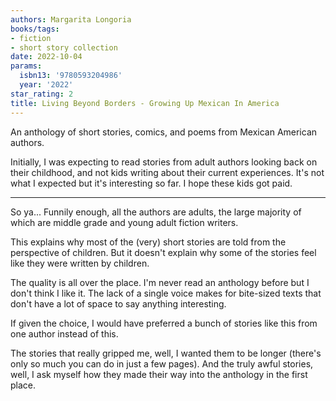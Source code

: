 ```yaml
---
authors: Margarita Longoria
books/tags:
- fiction
- short story collection
date: 2022-10-04
params:
  isbn13: '9780593204986'
  year: '2022'
star_rating: 2
title: Living Beyond Borders - Growing Up Mexican In America
---
```


An anthology of short stories, comics, and poems from Mexican American authors.

<!--more-->

Initially, I was expecting to read stories from adult authors looking back on their childhood, and not kids writing about their current experiences. It's not what I expected but it's interesting so far. I hope these kids got paid.

---

So ya... Funnily enough, all the authors are adults, the large majority of which are middle grade and young adult fiction writers.

This explains why most of the (very) short stories are told from the perspective of children. But it doesn't explain why some of the stories feel like they were written by children.

The quality is all over the place. I'm never read an anthology before but I don't think I like it. The lack of a single voice makes for bite-sized texts that don't have a lot of space to say anything interesting.

If given the choice, I would have preferred a bunch of stories like this from one author instead of this.

The stories that really gripped me, well, I wanted them to be longer (there's only so much you can do in just a few pages). And the truly awful stories, well, I ask myself how they made their way into the anthology in the first place.